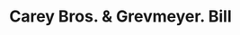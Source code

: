 ---
doi: 10.7916/D8W96NBT
date_other: '1890'
date_other_textual: 1890-1899
form: printed ephemera
genre:
- Invoices
name:
- Carey Bros. & Grevmeyer
object_in_context_url: https://biggert.cul.columbia.edu/items/view/ave_biggert_01389
subject_hierarchical_geographic:
- Philadelphia, Pennsylvania, United States
subject_name:
- Carey Bros. & Grevmeyer
title: Carey Bros. & Grevmeyer. Bill
sort_title: Carey Bros. & Grevmeyer. Bill
call_number: ave_biggert_01389
coordinates:
- 40.00944444444445,-75.13333333333334
pid: ave_biggert_01389
identifiers: ave_biggert_01389
thumbnail: https://derivativo-2.library.columbia.edu/iiif/2/ldpd:344521/full/!256,256/0/native.jpg
permalink: "/items/ave_biggert_01389/"
layout: iiif-image-page
---